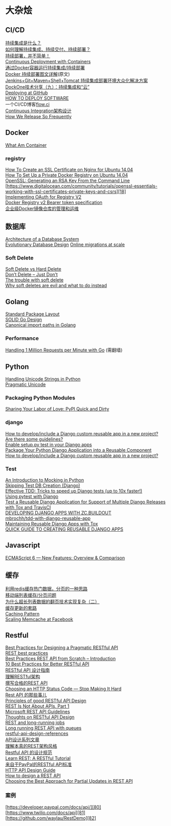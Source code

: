 # 大杂烩

## CI/CD
[持续集成是什么？][1]  
[如何理解持续集成、持续交付、持续部署？][2]  
[持续部署，并不简单！][3]  
[Continuous Deployment with Containers][4]  
[通过Docker容器运行持续集成/持续部署][5]  
[Docker 持续部署图文详解][6](原文)  
[Jenkins+Git+Maven+Shell+Tomcat 持续集成部署环境大众化解决方案][7]  
[DockOne技术分享（九）：持续集成和“云”][8]  
[Deploying at GitHub][9]  
[HOW TO DEPLOY SOFTWARE][10]  
一个CI/CD博客[flow.ci][11]  
[Continuous Integration架构设计][12]  
[How We Release So Frequently][13]  

## Docker
[What Am Container][14]  

### registry
[How To Create an SSL Certificate on Nginx for Ubuntu 14.04][15]  
[How To Set Up a Private Docker Registry on Ubuntu 14.04][16]  
[OpenSSL: Generating an RSA Key From the Command Line][17]  
[https://www.digitalocean.com/community/tutorials/openssl-essentials-working-with-ssl-certificates-private-keys-and-csrs][18]  
[Implementing OAuth for Registry V2][19]  
[Docker Registry v2 Bearer token specification][20]  
[企业级Docker镜像仓库的管理和运维][21]  

## 数据库
[Architecture of a Database System][22]   
[Evolutionary Database Design][23]
[Online migrations at scale][24]  

### Soft Delete

[Soft Delete vs Hard Delete][25]  
[Don’t Delete – Just Don’t][26]  
[The trouble with soft delete][27]  
[Why soft deletes are evil and what to do instead][28]  

## Golang
[Standard Package Layout][29]  
[SOLID Go Design][30]  
[Canonical import paths in Golang][31]

### Performance
[Handling 1 Million Requests per Minute with Go][32] (需翻墙)  

## Python
[Handling Unicode Strings in Python][33]  
[Pragmatic Unicode][34]  

### Packaging Python Modules

[Sharing Your Labor of Love: PyPI Quick and Dirty][35]

### django
[How to develop/include a Django custom reusable app in a new project? Are there some guidelines? ][36]   
[Enable setup.py test in your Django apps][37]  
[Package Your Python Django Application into a Reusable Component][38]  
[How to develop/include a Django custom reusable app in a new project?][39]

### Test
[An Introduction to Mocking in Python][40]  
[Skipping Test DB Creation (Django)][41]  
[Effective TDD: Tricks to speed up Django tests (up to 10x faster!)][42]  
[Using pytest with Django][43]  
[Test a Reusable Django Application for Support of Multiple Django Releases with Tox and TravisCI][44]  
[DEVELOPING DJANGO APPS WITH ZC.BUILDOUT][45]  
[mbrochh/tdd-with-django-reusable-app][46]  
[Maintaining Reusable Django Apps with Tox][47]  
[QUICK GUIDE TO CREATING REUSABLE DJANGO APPS][48]  

## Javascript

[ECMAScript 6 — New Features: Overview & Comparison][49]  

## 缓存
[利用redis缓存热门数据，分页的一种思路][50]  
[移动端列表缓存/分页问题][51]  
[为什么超长列表数据的翻页技术实现复杂（二）][52]  
[缓存更新的套路][53]  
[Caching Pattern][54]  
[Scaling Memcache at Facebook][55]  

## Restful
[Best Practices for Designing a Pragmatic RESTful API][56]  
[REST best practices][57]  
[Best Practices REST API from Scratch – Introduction][58]  
[10 Best Practices for Better RESTful API][59]  
[RESTful API 设计指南][60]  
[理解RESTful架构][61]  
[撰写合格的REST API][62]  
[Choosing an HTTP Status Code — Stop Making It Hard][63]  
[Rest API 的那些事儿][64]  
[Principles of good RESTful API Design][65]  
[REST Is Not About APIs, Part 1][66]  
[Microsoft REST API Guidelines][67]  
[Thoughts on RESTful API Design][68]  
[REST and long-running jobs][69]  
[Long running REST API with queues][70]  
[restful-api-design-references][71]  
[API设计系列文章][72]  
[理解本真的REST架构风格][73]  
[Restful API 的设计规范][74]  
[Learn REST: A RESTful Tutorial][75]  
[来自于PayPal的RESTful API标准][76]  
[HTTP API Design Guide][77]  
[How to design a REST API][78]  
[Choosing the Best Approach for Partial Updates in REST API][79]  

### 案例
[https://developer.paypal.com/docs/api/][80]  
[https://www.twilio.com/docs/api][81]  
[https://github.com/waylau/RestDemo][82]  


  [1]: http://www.ruanyifeng.com/blog/2015/09/continuous-integration.html
  [2]: https://www.zhihu.com/question/23444990
  [3]: http://coolshell.cn/articles/7657.html/comment-page-1#comment-1893811
  [4]: https://www.infoq.com/articles/continuous-deployment-containers
  [5]: http://www.uml.org.cn/yunjisuan/201507072.asp
  [6]: http://mp.weixin.qq.com/s?__biz=MzA4Nzg5Nzc5OA==&mid=402143684&idx=2&sn=9e93de8811e342cbd01f634a5e8976c3
  [7]: http://www.thinksaas.cn/topics/0/378/378471.html
  [8]: http://dockone.io/article/470
  [9]: https://github.com/blog/1241-deploying-at-github
  [10]: https://zachholman.com/posts/deploying-software
  [11]: http://blog.flow.ci/
  [12]: http://www.aosabook.org/en/integration.html
  [13]: http://engineering.skybettingandgaming.com/2016/02/02/how-we-release-so-frequently/?utm_source=wanqu.co&utm_campaign=Wanqu%20Daily&utm_medium=website
  [14]: https://glyph.twistedmatrix.com/2016/10/what-am-container.html
  [15]: https://www.digitalocean.com/community/tutorials/how-to-create-an-ssl-certificate-on-nginx-for-ubuntu-14-04
  [16]: https://www.digitalocean.com/community/tutorials/how-to-set-up-a-private-docker-registry-on-ubuntu-14-04
  [17]: https://rietta.com/blog/2012/01/27/openssl-generating-rsa-key-from-command/
  [18]: https://www.digitalocean.com/community/tutorials/openssl-essentials-working-with-ssl-certificates-private-keys-and-csrs
  [19]: https://blog.opendns.com/2016/02/23/implementing-oauth-for-registry-v2/
  [20]: https://docs.docker.com/registry/spec/auth/jwt/
  [21]: http://geek.csdn.net/news/detail/109110
  [22]: https://blog.acolyer.org/2015/01/20/architecture-of-a-database-system/
  [23]: http://www.martinfowler.com/articles/evodb.html
  [24]: https://stripe.com/blog/online-migrations
  [25]: http://rohithegde.github.io/soft-vs-hard-delete/
  [26]: http://udidahan.com/2009/09/01/dont-delete-just-dont/
  [27]: http://rdingwall.com/2009/11/20/the-trouble-with-soft-delete/
  [28]: http://jameshalsall.co.uk/posts/why-soft-deletes-are-evil-and-what-to-do-instead
  [29]: https://medium.com/@benbjohnson/standard-package-layout-7cdbc8391fc1#.wqta80kf1
  [30]: https://dave.cheney.net/2016/08/20/solid-go-design?utm_source=golangweekly&utm_medium=email
  [31]: https://texlution.com/post/golang-canonical-import-paths/
  [32]: http://marcio.io/2015/07/handling-1-million-requests-per-minute-with-golang/
  [33]: http://blog.emacsos.com/unicode-in-python.html
  [34]: http://nedbatchelder.com/text/unipain.html
  [35]: https://hynek.me/articles/sharing-your-labor-of-love-pypi-quick-and-dirty/
  [36]: http://blogs.candoerz.com/question/145773/how-to-developinclude-a-django-custom-reusable-app-in-a-new-project-are-there-some-guidelines.aspx
  [37]: http://ericholscher.com/blog/2009/jun/29/enable-setuppy-test-your-django-apps/
  [38]: http://pythoncentral.io/package-python-django-application-reusable-component/
  [39]: http://stackoverflow.com/questions/30743720/how-to-develop-include-a-django-custom-reusable-app-in-a-new-project-are-there
  [40]: https://www.toptal.com/python/an-introduction-to-mocking-in-python
  [41]: https://www.caktusgroup.com/blog/2013/10/02/skipping-test-db-creation/
  [42]: http://www.daveoncode.com/2013/09/23/effective-tdd-tricks-to-speed-up-django-tests-up-to-10x-faster/
  [43]: http://engineroom.trackmaven.com/blog/using-pytest-with-django/
  [44]: http://joebergantine.com/blog/2015/dec/03/test-reusable-django-application-support-multiple-/
  [45]: https://jacobian.org/writing/django-apps-with-buildout/
  [46]: https://github.com/mbrochh/tdd-with-django-reusable-app
  [47]: http://martinbrochhaus.com/tox.html
  [48]: http://racingtadpole.com/blog/reusable-django-apps/
  [49]: http://es6-features.org/#Constants
  [50]: http://blog.csdn.net/hengyunabc/article/details/23401539
  [51]: http://www.jianshu.com/p/af406cb819e5
  [52]: http://timyang.net/data/key-list-pagination-ii/
  [53]: http://coolshell.cn/articles/17416.html
  [54]: http://kircher-schwanninger.de/michael/publications/Caching.pdf
  [55]: https://www.usenix.org/system/files/conference/nsdi13/nsdi13-final170_update.pdf
  [56]: http://www.vinaysahni.com/best-practices-for-a-pragmatic-restful-api#versioning
  [57]: https://bourgeois.me/rest/
  [58]: https://www.sitepoint.com/best-practices-rest-api-scratch-introduction/
  [59]: http://blog.mwaysolutions.com/2014/06/05/10-best-practices-for-better-restful-api/
  [60]: http://www.ruanyifeng.com/blog/2014/05/restful_api.html
  [61]: http://www.ruanyifeng.com/blog/2011/09/restful
  [62]: http://mp.weixin.qq.com/s?__biz=MzA3NDM0ODQwMw==&mid=208060670&idx=1&sn=ce67b8896985e8448137052b338093e0&scene=21#wechat_redirect
  [63]: http://racksburg.com/choosing-an-http-status-code/
  [64]: http://www.ituring.com.cn/article/208878
  [65]: https://codeplanet.io/principles-good-restful-api-design/
  [66]: http://www.nirmata.com/2013/10/rest-apis-part-1/
  [67]: https://github.com/Microsoft/api-guidelines/blob/master/Guidelines.md
  [68]: https://restful-api-design.readthedocs.io/en/latest/
  [69]: http://farazdagi.com/blog/2014/rest-long-running-jobs/
  [70]: http://stackoverflow.com/questions/33009721/long-running-rest-api-with-queues
  [71]: https://github.com/aisuhua/restful-api-design-references
  [72]: http://www.jianshu.com/p/261cad07f02b
  [73]: http://blog.sae.sina.com.cn/archives/370
  [74]: http://novoland.github.io/%E8%AE%BE%E8%AE%A1/2015/08/17/Restful%20API%20%E7%9A%84%E8%AE%BE%E8%AE%A1%E8%A7%84%E8%8C%83.html
  [75]: http://www.restapitutorial.com/
  [76]: https://segmentfault.com/a/1190000005924733
  [77]: https://geemus.gitbooks.io/http-api-design/content/en/
  [78]: http://blog.octo.com/en/design-a-rest-api/
  [79]: http://www.apuchkov.com/choosing-the-best-approach-for-partial-updates-in-rest-api/
  [80]: https://developer.paypal.com/docs/api/
  [81]: https://www.twilio.com/docs/api
  [82]: https://github.com/waylau/RestDemo
